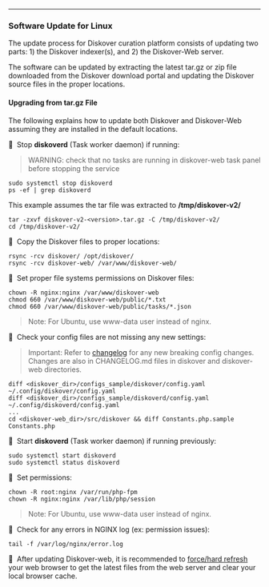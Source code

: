 ___
### Software Update for Linux

The update process for Diskover curation platform consists of updating two parts: 1) the Diskover indexer(s), and 2) the Diskover-Web server.

The software can be updated by extracting the latest tar.gz or zip file downloaded from the Diskover download portal and updating the Diskover source files in the proper locations.

#### Upgrading from tar.gz File

The following explains how to update both Diskover and Diskover-Web assuming they are installed in the default locations.

🔴 &nbsp;Stop **diskoverd** (Task worker daemon) if running:
>WARNING: check that no tasks are running in diskover-web task panel before stopping the service
```
sudo systemctl stop diskoverd
ps -ef | grep diskoverd
```

This example assumes the tar file was extracted to  **/tmp/diskover-v2/**
```
tar -zxvf diskover-v2-<version>.tar.gz -C /tmp/diskover-v2/
cd /tmp/diskover-v2/
```

🔴 &nbsp;Copy the Diskover files to proper locations:
```
rsync -rcv diskover/ /opt/diskover/
rsync -rcv diskover-web/ /var/www/diskover-web/
```

🔴 &nbsp;Set proper file systems permissions on Diskover files:
```
chown -R nginx:nginx /var/www/diskover-web
chmod 660 /var/www/diskover-web/public/*.txt
chmod 660 /var/www/diskover-web/public/tasks/*.json
```
>Note: For Ubuntu, use www-data user instead of nginx.

🔴 &nbsp;Check your config files are not missing any new settings:
>Important: Refer to [changelog](https://docs.diskoverdata.com/diskover_changelogs/) for any new breaking config changes. Changes are also in CHANGELOG.md files in diskover and diskover-web directories.
```
diff <diskover_dir>/configs_sample/diskover/config.yaml ~/.config/diskover/config.yaml
diff <diskover_dir>/configs_sample/diskoverd/config.yaml ~/.config/diskoverd/config.yaml
...
cd <diskover-web_dir>/src/diskover && diff Constants.php.sample Constants.php
```

🔴 &nbsp;Start **diskoverd** (Task worker daemon) if running previously:
```
sudo systemctl start diskoverd
sudo systemctl status diskoverd
```

🔴 &nbsp;Set permissions:
```
chown -R root:nginx /var/run/php-fpm
chown -R nginx:nginx /var/lib/php/session
```
>Note: For Ubuntu, use www-data user instead of nginx.

🔴 &nbsp;Check for any errors in NGINX log (ex: permission issues):
```
tail -f /var/log/nginx/error.log
```

🔴 &nbsp;After updating Diskover-web, it is recommended to [force/hard refresh](https://fabricdigital.co.nz/blog/how-to-hard-refresh-your-browser-and-clear-cache) your web browser to get the latest files from the web server and clear your local browser cache.
